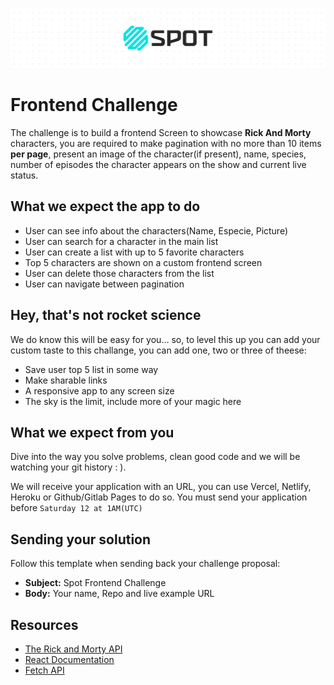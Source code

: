![](./bg.png)

# Frontend Challenge

The challenge is to build a frontend Screen to showcase **Rick And Morty** characters, you are required to make pagination with no more than 10 items **per page**, present an image of the character(if present), name, species, number of episodes the character appears on the show and  current live status.

## What we expect the app to do

- User can see info about the characters(Name, Especie, Picture)
- User can search for a character in the main list
- User can create a list with up to 5 favorite characters
- Top 5 characters are shown on a custom frontend screen
- User can delete those characters from the list
- User can navigate between pagination

## Hey, that's not rocket science

We do know this will be easy for you... so, to level this up you can add your custom taste to this challange, you can add one, two or three of theese:
- Save user top 5 list in some way
- Make sharable links
- A responsive app to any screen size
- The sky is the limit, include more of your magic here

## What we expect from you

Dive into the way you solve problems, clean good code and we will be watching your git history : ).

We will receive your application with an URL, you can use Vercel, Netlify, Heroku or Github/Gitlab Pages to do so. 
You must send your application before `Saturday 12 at 1AM(UTC)`

## Sending your solution

Follow this template when sending back your challenge proposal:

- **Subject:** Spot Frontend Challenge
- **Body:** Your name, Repo and live example URL
 
## Resources 

- [The Rick and Morty API](https://rickandmortyapi.com/api/character)
- [React Documentation](https://reactjs.org/)
- [Fetch API](https://developer.mozilla.org/en-US/docs/Web/API/Fetch_API)


